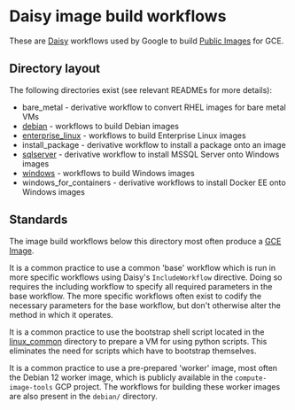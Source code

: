 # Daisy image build workflows

These are [Daisy] workflows used by Google to build [Public Images] for GCE.

[Daisy]: https://github.com/GoogleCloudPlatform/compute-daisy/tree/master/docs
[Public Images]: https://cloud.google.com/compute/docs/images#os-compute-support

## Directory layout

The following directories exist (see relevant READMEs for more details):

* bare\_metal - derivative workflow to convert RHEL images for bare metal VMs
* [debian](debian/README.md) - workflows to build Debian images
* [enterprise\_linux](enterprise_linux/README.md) - workflows to build
  Enterprise Linux images
* install\_package - derivative workflow to install a package onto an image
* [sqlserver](sqlserver/README.md) - derivative workflow to install MSSQL Server
  onto Windows images
* [windows](windows/README.md) - workflows to build Windows images
* windows\_for\_containers - derivative workflows to install Docker EE onto
  Windows images

## Standards

The image build workflows below this directory most often produce a [GCE Image].

[GCE Image]: https://cloud.google.com/compute/docs/reference/rest/v1/images

It is a common practice to use a common 'base' workflow which is run in more
specific workflows using Daisy's `IncludeWorkflow` directive. Doing so requires
the including workflow to specify all required parameters in the base workflow.
The more specific workflows often exist to codify the necessary parameters for
the base workflow, but don't otherwise alter the method in which it operates.

It is a common practice to use the bootstrap shell script located in the
[linux\_common](x) directory to prepare a VM for using python scripts. This
eliminates the need for scripts which have to bootstrap themselves.

It is a common practice to use a pre-prepared 'worker' image, most often the
Debian 12 worker image, which is publicly available in the
`compute-image-tools` GCP project. The workflows for building these worker
images are also present in the `debian/` directory.
